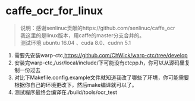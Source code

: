 # caffe_ocr_for_linux

> 说明：感谢senlinuc贡献的https://github.com/senlinuc/caffe_ocr  
> 我这里的是linux版本，用caffe的master分支合并的。  
> 测试环境 ubuntu 16.04 、cuda 8.0、cudnn 5.1  
1. 需要先安装warp-ctc,https://github.com/ChWick/warp-ctc/tree/develop  
2. 安装完warp-ctc,/usr/local/include/下可能没有ctcpp.h，你可以从源码里复制一份过去
3. 对比下Makefile.config.example文件就知道我改了哪些了环境，你可能需要根据你自己的环境更改下，然后make编译就可以了。
4. 测试程序最终会编译在./build/tools/ocr_test 
